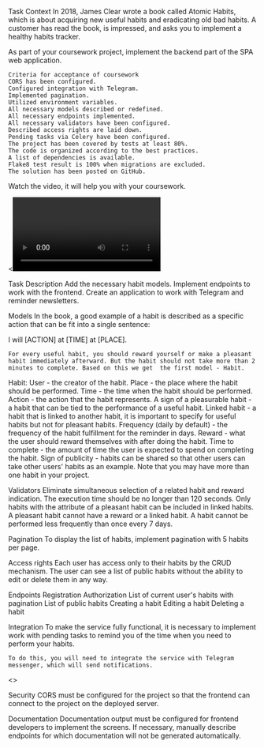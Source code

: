 Task
	Context
		In 2018, James Clear wrote a book called Atomic Habits, which is about acquiring new useful habits and eradicating old bad habits. A customer has read the book, is impressed, 		and asks you to implement a healthy habits tracker.

As part of your coursework project, implement the backend part of the SPA web application.

	Criteria for acceptance of coursework
	CORS has been configured.
	Configured integration with Telegram.
	Implemented pagination.
	Utilized environment variables.
	All necessary models described or redefined.
	All necessary endpoints implemented.
	All necessary validators have been configured.
	Described access rights are laid down.
	Pending tasks via Celery have been configured.
	The project has been covered by tests at least 80%.
	The code is organized according to the best practices.
	A list of dependencies is available.
	Flake8 test result is 100% when migrations are excluded.
	The solution has been posted on GitHub.

Watch the video, it will help you with your coursework.

<<video>>

Task Description
	Add the necessary habit models.
	Implement endpoints to work with the frontend.
	Create an application to work with Telegram and reminder newsletters.

Models
	In the book, a good example of a habit is described as a specific action that can be fit into a single sentence:

I will [ACTION] at [TIME] at [PLACE].

	For every useful habit, you should reward yourself or make a pleasant habit immediately afterward. But the habit should not take more than 2 minutes to complete. Based on this we get 	the first model - Habit.

Habit:
	User - the creator of the habit.
	Place - the place where the habit should be performed.
	Time - the time when the habit should be performed.
	Action - the action that the habit represents.
	A sign of a pleasurable habit - a habit that can be tied to the performance of a useful habit.
	Linked habit - a habit that is linked to another habit, it is important to specify for useful habits but not for pleasant habits.
	Frequency (daily by default) - the frequency of the habit fulfillment for the reminder in days.
	Reward - what the user should reward themselves with after doing the habit.
	Time to complete - the amount of time the user is expected to spend on completing the habit.
	Sign of publicity - habits can be shared so that other users can take other users' habits as an example.
	Note that you may have more than one habit in your project.

Validators
	Eliminate simultaneous selection of a related habit and reward indication.
	The execution time should be no longer than 120 seconds.
	Only habits with the attribute of a pleasant habit can be included in linked habits.
	A pleasant habit cannot have a reward or a linked habit.
	A habit cannot be performed less frequently than once every 7 days.

Pagination
	To display the list of habits, implement pagination with 5 habits per page.

Access rights
	Each user has access only to their habits by the CRUD mechanism.
	The user can see a list of public habits without the ability to edit or delete them in any way.

Endpoints
	Registration
	Authorization
	List of current user's habits with pagination
	List of public habits
	Creating a habit
	Editing a habit
	Deleting a habit

Integration
	To make the service fully functional, it is necessary to implement work with pending tasks to remind you of the time when you need to perform your habits.

	To do this, you will need to integrate the service with Telegram messenger, which will send notifications.

<<Instructions for integration with Telegram>>

Security
	CORS must be configured for the project so that the frontend can connect to the project on the deployed server.

Documentation
	Documentation output must be configured for frontend developers to implement the screens. If necessary, manually describe endpoints for which documentation will not be generated 	automatically.
